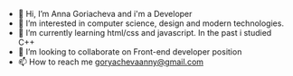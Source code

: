 - 👋 Hi, I’m Anna Goriacheva and i'm a Developer
- 👀 I’m interested in computer science, design and modern technologies.
- 🌱 I’m currently learning html/css and javascript. In the past i studied C++
- 💞️ I’m looking to collaborate on Front-end developer position
- 📫 How to reach me goryachevaanny@gmail.com

<!---
AnnaGor88/AnnaGor88 is a ✨ special ✨ repository because its `README.md` (this file) appears on your GitHub profile.
You can click the Preview link to take a look at your changes.
--->
